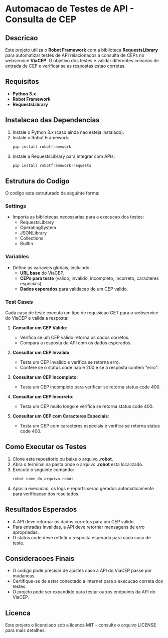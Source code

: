 # Automacao de Testes de API - Consulta de CEP

## Descricao
Este projeto utiliza o **Robot Framework** com a biblioteca **RequestsLibrary** para automatizar testes de API relacionados a consulta de CEPs no webservice **ViaCEP**. O objetivo dos testes e validar diferentes cenarios de entrada de CEP e verificar se as respostas estao corretas.

## Requisitos

- **Python 3.x**
- **Robot Framework**
- **RequestsLibrary**

## Instalacao das Dependencias

1. Instale o Python 3.x (caso ainda nao esteja instalado).
2. Instale o Robot Framework:
   ```sh
   pip install robotframework
   ```
3. Instale a RequestsLibrary para integrar com APIs:
   ```sh
   pip install robotframework-requests
   ```

## Estrutura do Codigo
O codigo esta estruturado da seguinte forma:

### **Settings**
- Importa as bibliotecas necessarias para a execucao dos testes:
  - RequestsLibrary
  - OperatingSystem
  - JSONLibrary
  - Collections
  - BuiltIn

### **Variables**
- Define as variaveis globais, incluindo:
  - **URL base** do ViaCEP.
  - **CEPs para teste** (valido, invalido, incompleto, incorreto, caracteres especiais).
  - **Dados esperados** para validacao de um CEP valido.

### **Test Cases**
Cada caso de teste executa um tipo de requisicao GET para o webservice do ViaCEP e valida a resposta:

1. **Consultar um CEP Valido**:
   - Verifica se um CEP valido retorna os dados corretos.
   - Compara a resposta da API com os dados esperados.

2. **Consultar um CEP Invalido**:
   - Testa um CEP invalido e verifica se retorna erro.
   - Confere se o status code nao e 200 e se a resposta contem "erro".

3. **Consultar um CEP Incompleto**:
   - Testa um CEP incompleto para verificar se retorna status code 400.

4. **Consultar um CEP Incorreto**:
   - Testa um CEP muito longo e verifica se retorna status code 400.

5. **Consultar um CEP com Caracteres Especiais**:
   - Testa um CEP com caracteres especiais e verifica se retorna status code 400.

## Como Executar os Testes

1. Clone este repositorio ou baixe o arquivo **.robot**.
2. Abra o terminal na pasta onde o arquivo **.robot** esta localizado.
3. Execute o seguinte comando:
   ```sh
   robot nome_do_arquivo.robot
   ```
4. Apos a execucao, os logs e reports serao gerados automaticamente para verificacao dos resultados.

## Resultados Esperados

- A API deve retornar os dados corretos para um CEP valido.
- Para entradas invalidas, a API deve retornar mensagens de erro apropriadas.
- O status code deve refletir a resposta esperada para cada caso de teste.

## Consideracoes Finais
- O codigo pode precisar de ajustes caso a API do ViaCEP passe por mudancas.
- Certifique-se de estar conectado a internet para a execucao correta dos testes.
- O projeto pode ser expandido para testar outros endpoints da API do ViaCEP.

## Licenca
Este projeto e licenciado sob a licenca MIT - consulte o arquivo LICENSE para mais detalhes.

